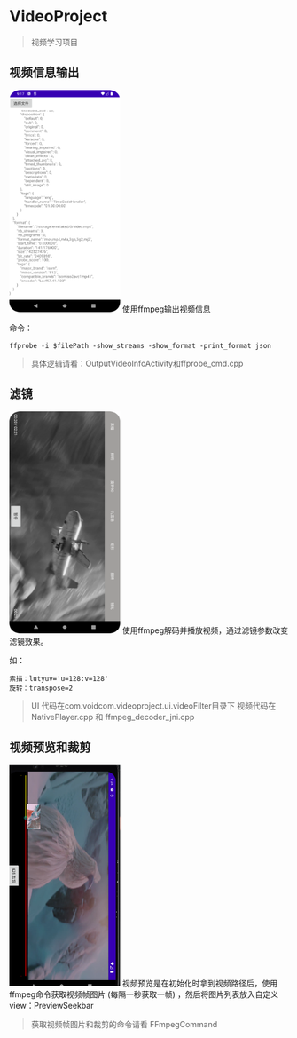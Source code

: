 # VideoProject
> 视频学习项目

## 视频信息输出
<img src="https://github.com/ExistNotSee/VideoProject/blob/main/img/video_info_output.png" width="200" height="400">
使用ffmpeg输出视频信息

命令：
```
ffprobe -i $filePath -show_streams -show_format -print_format json
```
> 具体逻辑请看：OutputVideoInfoActivity和ffprobe_cmd.cpp

## 滤镜
<img src="https://github.com/ExistNotSee/VideoProject/blob/main/img/video_filters.png" width="200" height="400">
使用ffmpeg解码并播放视频，通过滤镜参数改变滤镜效果。

如：
```
素描：lutyuv='u=128:v=128'
旋转：transpose=2
```

> UI 代码在com.voidcom.videoproject.ui.videoFilter目录下
> 视频代码在 NativePlayer.cpp 和 ffmpeg_decoder_jni.cpp

## 视频预览和裁剪
<img src="https://github.com/ExistNotSee/VideoProject/blob/main/img/video_preview.png" width="200" height="400">
视频预览是在初始化时拿到视频路径后，使用ffmpeg命令获取视频帧图片 (每隔一秒获取一帧) ，然后将图片列表放入自定义view：PreviewSeekbar

> 获取视频帧图片和裁剪的命令请看 FFmpegCommand
